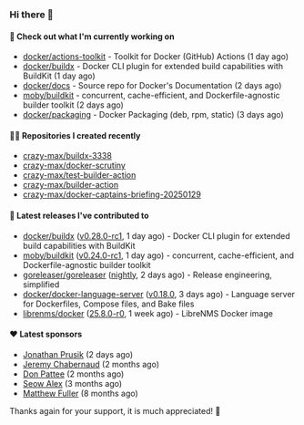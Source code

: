 ### Hi there 👋

#### 👷 Check out what I'm currently working on

- [docker/actions-toolkit](https://github.com/docker/actions-toolkit) - Toolkit for Docker (GitHub) Actions (1 day ago)
- [docker/buildx](https://github.com/docker/buildx) - Docker CLI plugin for extended build capabilities with BuildKit (1 day ago)
- [docker/docs](https://github.com/docker/docs) - Source repo for Docker&#39;s Documentation (2 days ago)
- [moby/buildkit](https://github.com/moby/buildkit) - concurrent, cache-efficient, and Dockerfile-agnostic builder toolkit (2 days ago)
- [docker/packaging](https://github.com/docker/packaging) - Docker Packaging (deb, rpm, static) (3 days ago)

#### 👨‍💻 Repositories I created recently

- [crazy-max/buildx-3338](https://github.com/crazy-max/buildx-3338)
- [crazy-max/docker-scrutiny](https://github.com/crazy-max/docker-scrutiny)
- [crazy-max/test-builder-action](https://github.com/crazy-max/test-builder-action)
- [crazy-max/builder-action](https://github.com/crazy-max/builder-action)
- [crazy-max/docker-captains-briefing-20250129](https://github.com/crazy-max/docker-captains-briefing-20250129)

#### 🚀 Latest releases I've contributed to

- [docker/buildx](https://github.com/docker/buildx) ([v0.28.0-rc1](https://github.com/docker/buildx/releases/tag/v0.28.0-rc1), 1 day ago) - Docker CLI plugin for extended build capabilities with BuildKit
- [moby/buildkit](https://github.com/moby/buildkit) ([v0.24.0-rc1](https://github.com/moby/buildkit/releases/tag/v0.24.0-rc1), 1 day ago) - concurrent, cache-efficient, and Dockerfile-agnostic builder toolkit
- [goreleaser/goreleaser](https://github.com/goreleaser/goreleaser) ([nightly](https://github.com/goreleaser/goreleaser/releases/tag/nightly), 2 days ago) - Release engineering, simplified
- [docker/docker-language-server](https://github.com/docker/docker-language-server) ([v0.18.0](https://github.com/docker/docker-language-server/releases/tag/v0.18.0), 3 days ago) - Language server for Dockerfiles, Compose files, and Bake files
- [librenms/docker](https://github.com/librenms/docker) ([25.8.0-r0](https://github.com/librenms/docker/releases/tag/25.8.0-r0), 1 week ago) - LibreNMS Docker image

#### ❤️ Latest sponsors
- [Jonathan Prusik](https://github.com/jprusik) (2 days ago)
- [Jeremy Chabernaud](https://github.com/djerfy) (2 months ago)
- [Don Pattee](https://github.com/DPattee) (2 months ago)
- [Seow Alex](https://github.com/seowalex) (3 months ago)
- [Matthew Fuller](https://github.com/mathematics333) (8 months ago)

Thanks again for your support, it is much appreciated! 🙏
